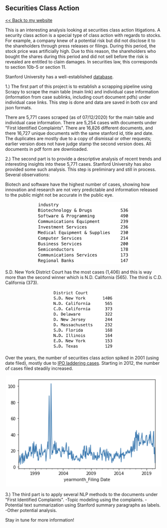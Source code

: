 ## Securities Class Action

[<< Back to my website](https://zycalice.github.io/)

This is an interesting analysis looking at securities class action litigations. A security class action is a special type of class action with regards to stocks. For example, a company knew of a potential risk but did not disclose it to the shareholders through press releases or filings. During this period, the stock price was artificially high. Due to this reason, the shareholders who bought the shares during this period and did not sell before the risk is revealed are entitled to claim damages. In securities law, this corresponds to section 10b-5 or section 11.

Stanford University has a well-established [database](http://securities.stanford.edu/filings.html). 

1.) The first part of this project is to establish a scrapping pipeline using Scrapy to scrape the main table (main link) and individual case information (information from case sublinks, including court document pdfs) under individual case links. This step is done and data are saved in both csv and json formats.

There are 5,771 cases scraped (as of 07/12/2020) for the main table and individual case information.
There are 5,254 cases with documents under "First Identified Complaints". There are 16,826 different documents, and there 16,727 unique documents with the same stanford id, title and date. The duplicates are mostly due to a copy of dismissal or other requests; earlier version does not have judge stamp the second version does. All documents in pdf form are downloaded.
  
2.) The second part is to provide a descriptive analysis of recent trends and interesting insights into these 5,771 cases. Stanford University has also provided some such analysis. This step is preliminary and still in process. Several observations:

Biotech and software have the highest number of cases, showing how innovation and research are not very predictable and information released to the public might not be accurate in the public eye.
<p align="center">
  <img src="./images/industry-top10.png" class="inline" width="300"/>
</p>

S.D. New York District Court has the most cases (1,406) and this is way more than the second winner which is N.D. California (565). The third is C.D. California (373).
<p align="center">
  <img src="./images/court-top10.png" class="inline" width="200"/>
</p>

Over the years, the number of securities class action spiked in 2001 (using date filed), mostly due to [IPO laddering cases](https://www.nera.com/content/dam/nera/publications/2020/PUB_Year_End_Trends_012120_Final.pdf). Starting in 2012, the number of cases filed steadily increased.
<p align="center">
  <img src="./images/timeSeries.png" class="inline" width="500"/>
</p>
    
3.) The third part is to apply several NLP methods to the documents under "First Identified Complaints".
  -Topic modeling using the complaints.
  -Potential text summarization using Stanford summary paragraphs as labels.
  -Other potential analysis.

Stay in tune for more information!
